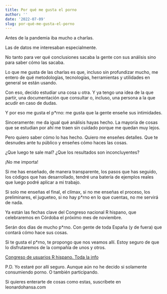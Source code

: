 ```yaml
---
title: Por qué me gusta el porno
author: ''
date: '2022-07-09'
slug: por-qué-me-gusta-el-porno
---
```


Antes de la pandemia iba mucho a charlas.

Las de datos me interesaban especialmente.

No tanto para ver qué conclusiones sacaba la gente con sus análisis sino para saber cómo las sacaba.


Lo que me gusta de las charlas es que, incluso sin profundizar mucho, me entero de qué metodologías, tecnologías, herramientas y utilidades en general se están usando.

Con eso, decido estudiar una cosa u otra. Y ya tengo una idea de la que partir, una documentación que consultar o, incluso, una persona a la que acudir en caso de dudas.



Y por eso me gusta el p*rno: me gusta que la gente enseñe sus intimidades.

Sinceramente: me da igual qué análisis hayas hecho. La mayoría de cosas que se estudian por ahí me traen sin cuidado porque me quedan muy lejos.

Pero quiero saber cómo lo has hecho. Quiero me enseñes detalles. Que te desnudes ante tu público y enseñes cómo haces las cosas.

¿Que luego te sale mal? ¿Que los resultados son inconcluyentes?

¡No me importa!

Si me has enseñado, de manera transparente, los pasos que has seguido, los códigos que has desarrollado, tendré una batería de ejemplos reales que luego podré aplicar a mi trabajo.

Si solo me enseñas el final, el clímax, si no me enseñas el proceso, los preliminares, el jugueteo, si no hay p*rno en lo que cuentas, no me servirá de nada.



Ya están las fechas clave del Congreso nacional R hispano, que celebraremos en Córdoba el próximo mes de noviembre.

Serán dos días de mucho p*rno. Con gente de toda España (y de fuera) que contará cómo hace sus cosas.

Si te gusta el p*rno, te propongo que nos veamos allí. Estoy seguro de que lo disfrutaremos de la compañía de unos y otros.


[Congreso de usuarios R hispano. Toda la info](http://r-es.org/12jr/)


P.D. Yo estaré por allí seguro. Aunque aún no he decido si solamente consumiendo porno. O también participando.


Si quieres enterarte de cosas como estas, suscríbete en leonardohansa.com